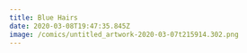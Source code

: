 ```yaml
---
title: Blue Hairs
date: 2020-03-08T19:47:35.845Z
image: /comics/untitled_artwork-2020-03-07t215914.302.png
---
```

